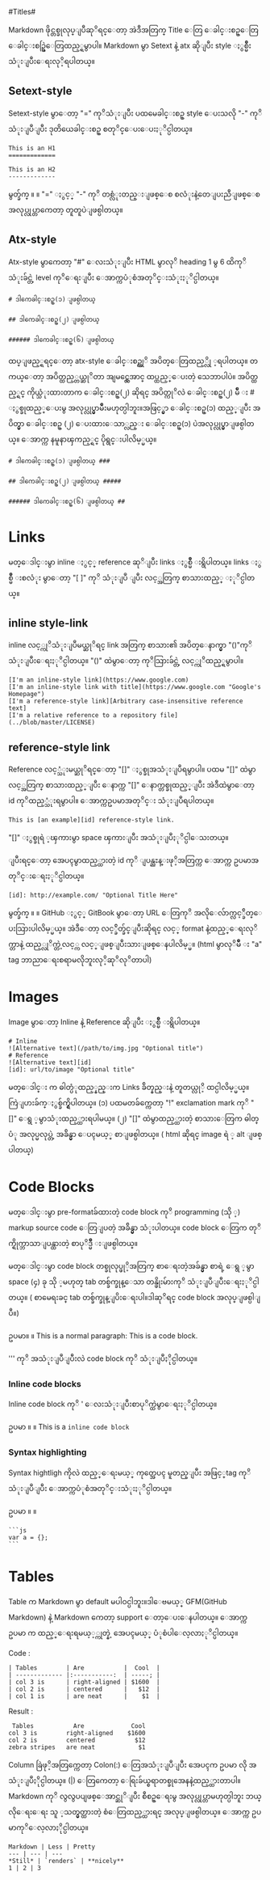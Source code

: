 #Titles#

Markdown ဖိုင္တစ္ခုလုပ္ျပီဆုိရင္ေတာ့ အဲဒီအတြက္ Title ေတြ ေခါင္းစဥ္ေတြ ေခါင္းစဥ္ခြဲေတြထည့္ရမွာပါ။
Markdown မွာ Setext နဲ့ atx ဆိုျပီး style ႏွစ္မ်ိဳးသံုးျပီးေရးလုိ့ရပါတယ္။

## Setext-style ##

Setext-style မွာေတာ့ "=" ကုိသံုးျပီး ပထမေခါင္းစဥ္ style ေပးသလို "-" ကုိသံုးျပဳျပီး ဒုတိယေခါင္းစဥ္ စတုိင္ေပးေပးႏုိင္ပါတယ္။

	This is an H1
	=============

	This is an H2
	-------------

မွတ္ခ်က္ ။ ။  "=" ႏွင့္ "-" ကုိ တစ္လံုးတည္းျဖစ္ေစ  စလံုးနဲ့တေျပးညီျဖစ္ေစ အလုပ္လုပ္တာကေတာ့ တူတူပဲျဖစ္ပါတယ္။

## Atx-style ##

Atx-style မွာကေတာ့ "#" ေလးသံုးျပီး HTML မွာလုိ heading 1 မွ 6 ထိကုိ သံုးခ်င္တဲ့ level ကုိေရးျပီး ေအာက္ကပံုစံအတုိင္းသံုးႏုိင္ပါတယ္။

	# ဒါကေခါင္းစဥ္(၁) ျဖစ္ပါတယ္

	## ဒါကေခါင္းစဥ္(၂) ျဖစ္ပါတယ္

	###### ဒါကေခါင္းစဥ္(၆) ျဖစ္ပါတယ္

ထပ္ျဖည့္ရရင္ေတာ့ atx-style ေခါင္းစဥ္ကုိ အပိတ္ေတြထည့္လို ့ရပါတယ္။ တကယ္ေတာ့ အပိတ္ထည့္တယ္ဆုိတာ အျမင္လွေအာင္ ထပ္ထည့္ေပးတဲ့ သေဘာပါပဲ။
အပိတ္ထည့္ရင္ ကိုယ္သံုးထားတာက ေခါင္းစဥ္(၂) ဆိုရင္ အပိတ္ကုိလဲ ေခါင္းစဥ္(၂) မ်ိဳ း # ႏွစ္ခုထည့္ေပးမွ အလုပ္လုပ္မွာမ်ိဳးမဟုတ္ပါဘူး။အဖြင့္မွာ ေခါင္းစဥ္(၁) ထည့္ျပီး အပိတ္မွာ ေခါင္းစဥ္ (၂) ေပးထားေသာ္လည္း ေခါင္းစဥ္(၁) ပဲအလုပ္လုပ္မွာျဖစ္ပါတယ္။ ေအာက္က နမူနာၾကည့္ရင္ ပိုရွင္းပါလိမ့္မယ္။

	# ဒါကေခါင္းစဥ္(၁) ျဖစ္ပါတယ္ ###

	## ဒါကေခါင္းစဥ္(၂) ျဖစ္ပါတယ္ #####

	###### ဒါကေခါင္းစဥ္(၆) ျဖစ္ပါတယ္ ##
 

# Links #

မတ္ေဒါင္းမွာ inline ႏွင့္ reference ဆုိျပီး links ႏွစ္မ်ိဳ းရွိပါတယ္။
links ႏွစ္မ်ိဳ းစလံုး မွာေတာ့  "[ ]" ကုိ သံုးျပဳ ျပီး  လင့္အတြက္ စာသားထည့္ ႏုိင္ပါတယ္။

## inline style-link ## 

inline လင့္ကုိသံုးျပဳမယ္ဆုိရင္ link အတြက္ စာသား၏ အပိတ္ေနာက္မွာ "()"ကုိသံုးျပီးေရးႏုိင္ပါတယ္။ "()" ထဲမွာေတာ့ ကုိသြားခ်င္တဲ့ လင့္ကုိထည့္ရမွာပါ။

	[I'm an inline-style link](https://www.google.com)
	[I'm an inline-style link with title](https://www.google.com "Google's Homepage")
	[I'm a reference-style link][Arbitrary case-insensitive reference text]
	[I'm a relative reference to a repository file](../blob/master/LICENSE)

## reference-style link ##

Reference လင့္သံုးမယ္ဆုိရင္ေတာ့ "[]" ႏွစ္ခုအသံုးျပဳရမွာပါ။  ပထမ "[]" ထဲမွာ လင့္အတြက္ စာသားထည့္ျပီး ေနာက္က "[]" ေနာက္တစ္ခုထည့္ျပီး အဲဒီထဲမွာေတာ့ id ကုိထည့္သံုးရမွာပါ။ ေအာက္ကဥပမာအတုိင္း သံုးျပဳရပါတယ္။

	This is [an example][id] reference-style link.

"[]" ႏွစ္ခုရဲ ့ၾကားမွာ space ၾကားျပီး အသံုးျပဳႏုိင္ပါေသးတယ္။

ျပီးရင္ေတာ့ အေပၚမွာထည့္ထားတဲ့ id ကုိ ျပန္ညႊန္းဖုိ့အတြက္က ေအာက္က ဥပမာအတုိင္းေရးႏုိင္ပါတယ္။

	[id]: http://example.com/ "Optional Title Here"

မွတ္ခ်က္ ။ ။ GitHub ႏွင့္ GitBook မွာေတာ့ URL ေတြကုိ အလိုေလ်ာက္လင့္ခ်ိတ္ေပးသြားပါလိမ့္မယ္။ အဲဒီေတာ့ လင့္ခ်ိတ္ခ်င္ျပီးဆိုရင္ လင့္ format နဲ့ထည့္ေရးလုိက္တာနဲ့  ထည့္လုိက္တဲ့လင့္က လင့္ျဖစ္ျပီးသားျဖစ္ေနပါလိမ့္မ။ (html မွာလုိမ်ိဳ း "a" tag ဘာညာေရးစရာမလိုဘူးလုိ့ဆုိလုိတာပါ)

# Images #

Image မွာေတာ့ Inline နဲ့ Reference ဆိုျပီး ႏွစ္မ်ိဳ းရွိပါတယ္။

	# Inline
	![Alternative text](/path/to/img.jpg "Optional title")
	# Reference
	![Alternative text][id]
	[id]: url/to/image "Optional title"

မတ္ေဒါင္း က ဓါတ္ပံုထည့္နည္းက Links ခ်ိတ္နည္းနဲ့ တူတယ္လုိ့ ထင္ပါလိမ့္မယ္။ 
ကြဲျပားခ်က္ႏွစ္ခ်က္ရွိပါတယ္။
(၁) ပထမတခ်က္ကေတာ့  "!" exclamation mark ကုိ "[]" ေရွ ့မွာသံုးထည့္ထားရပါမယ္။
(၂) "[]" ထဲမွာထည့္ထားတဲ့ စာသားေတြက ဓါတ္ပံု အလုပ္မလုပ္တဲ့ အခ်ိန္မွာ ေပၚမယ့္ စာျဖစ္ပါတယ္။ ( html ဆိုရင္ image ရဲ ့ alt ျဖစ္ပါတယ္)

# Code Blocks # 

မတ္ေဒါင္းမွာ pre-formatခ်ထားတဲ့ code block ကုိ programming (သို ့) markup source code ေတြျပတဲ့ အခ်ိန္မွာ သံုးပါတယ္။ code block ေတြက တုိက္ရိုက္ဘာသာျပန္ထားတဲ့ စာပုိဒ္မ်ိဳ းျဖစ္ပါတယ္။

မတ္ေဒါင္းမွာ code block တစ္ခုလုပ္ဖုိ့အတြက္ စာေရးတဲ့အခ်န္မွာ စာရဲ့ ေရွ ့မွာ space (၄) ခု သို ့မဟုတ္ tab တစ္ခ်က္ခုန္ေသာ တန္ဖိုးမ်ားကုိ သံုးျပဳျပီးေရးႏုိင္ပါတယ္။ ( စာမေရးခင္ tab တစ္ခ်က္ခုန္ျပိးေရးပါ။ဒါဆုိရင္ code block အလုပ္ျဖစ္ပါျပီ။)

ဥပမာ။ ။ 
This is a normal paragraph:
	This is a code block.

''' ကုိ အသံုးျပဳျပီးလဲ code block ကုိ သံုးျပဳႏိုင္ပါတယ္။

### Inline code blocks ###

Inline code block ကုိ ' ေလးသံုးျပီးစာပုိက္ထဲမွာေရးႏုိင္ပါတယ္။

ဥပမာ ။ ။ 
	This is a `inline code block`

### Syntax highlighting ###

Syntax hightligh ကိုလဲ ထည့္ေရးမယ့္ ကုတ္အေပၚ မူတည္ျပီး အဖြင့္tag ကုိသံုးျပဳျပီး ေအာက္ကပံုစံအတုိင္းသံုးႏုိင္ပါတယ္။

ဥပမာ ။  ။

	```js
	var a = {};
	```

# Tables #

Table က Markdown မွာ default မပါဝင္ပါဘူး။ဒါေဗမယ့္ GFM(GitHub Markdown) နဲ့ Markdown ကေတာ့ support ေတာ့ေပးေနပါတယ္။
ေအာက္က ဥပမာ က ထည့္ေရးရမယ့့္ကုတ္နဲ့ အေပၚမယ့္ ပံုစံပါေလ့လာႏုိင္ပါတယ္။

Code : 

	| Tables		| Are			|  Cool	 |
	| ------------- |:-----------:	| -----; |
	| col 3 is		| right-aligned	| $1600	 |
	| col 2 is		| centered		|   $12  |
	| col 1 is		| are neat		|	 $1  |

Result :

	 Tables           Are             Cool
	col 3 is 		right-aligned 	 $1600
	col 2 is 		centered 	       $12
	zebra stripes 	are neat 		    $1

Column ခြဲဖုိ့အတြက္ကေတာ့ Colon(:) ေတြအသံုးျပဳျပီး အေပၚက ဥပမာ လို အသံုးျပဳႏိုင္ပါတယ္။
(|) ေတြကေတာ့ ေရြးခ်ယ္စရာတစ္ခုအေနနဲ့ထည့္ထားတာပါ။ Markdown ကုိ လွလွပပျဖစ္ေအာင္ဆုိျပီး စီစဥ္ေရးမွ အလုပ္လုပ္တာမဟုတ္ပါဘူး ဘယ္လိုေရးေရး သူ ့သတ္မွတ္ထားတဲ့ စံေတြထည့္ထားရင္ အလုပ္ျဖစ္ပါတယ္။ ေအာက္က ဥပမာကုိေလ့လာႏိုင္ပါတယ္။

	Markdown | Less | Pretty
	--- | --- | ---
	*Still* | `renders` | **nicely**
	1 | 2 | 3


